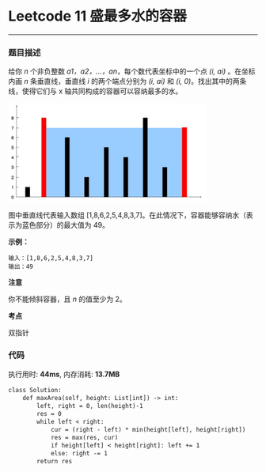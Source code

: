 # Leetcode 11 盛最多水的容器

***
### 题目描述

给你 *n* 个非负整数 *a1，a2，…，an*，每个数代表坐标中的一个点 *(i, ai)* 。在坐标内画 *n* 条垂直线，垂直线 *i* 的两个端点分别为 *(i, ai)* 和 *(i, 0)*。找出其中的两条线，使得它们与 x 轴共同构成的容器可以容纳最多的水。

<img src="images/11.png" width="400" height="200" >

图中垂直线代表输入数组 [1,8,6,2,5,4,8,3,7]。在此情况下，容器能够容纳水（表示为蓝色部分）的最大值为 49。

**示例：**

	输入：[1,8,6,2,5,4,8,3,7]
	输出：49

**注意**

你不能倾斜容器，且 *n* 的值至少为 2。

**考点**

双指针

### 代码

执行用时: **44ms**, 内存消耗: **13.7MB**

```
class Solution:
    def maxArea(self, height: List[int]) -> int:
        left, right = 0, len(height)-1
        res = 0
        while left < right:
            cur = (right - left) * min(height[left], height[right])
            res = max(res, cur)
            if height[left] < height[right]: left += 1
            else: right -= 1
        return res
```



